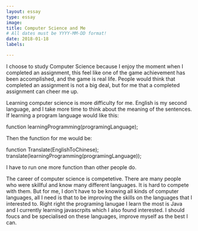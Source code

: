 ```yaml
---
layout: essay
type: essay
image:
title: Computer Science and Me
# All dates must be YYYY-MM-DD format!
date: 2018-01-18
labels:

---
```



I choose to study Computer Science because I enjoy the moment when I completed an assignment, this feel like one of the game achievement has been accomplished, and the game is real life. People would think that completed an assignment is not a big deal, but for me that a completed assignment can cheer me up. 


Learning computer science is more difficulty for me. English is my second language, and I take more time to think about the meaning of the sentences. If learning a program language would like this:

function learningProgramming(programingLanguage);

Then the function for me would be:

function Translate(EnglishToChinese);
translate(learningProgramming(programingLanguage));

I have to run one more function than other people do.

The career of computer science is competetive. There are many people who were skillful and know many different languages. It is hard to compete with them. But for me, I don't have to be knowing all kinds of computer languages, all I need is that to be improving the skills on the languages that I interested to. Right right the programing lanugae I learn the most is Java and I currently learning javascrpits which I also found interested. I should foucs and be specialised on these languages, improve myself as the best I can.  

